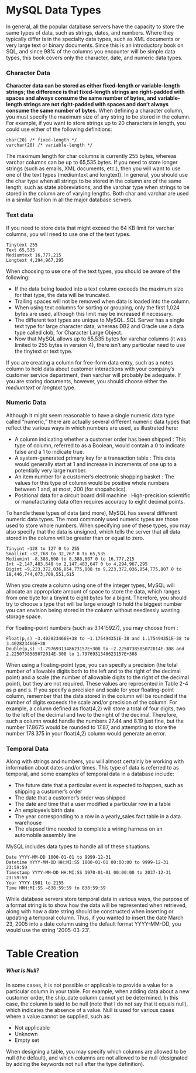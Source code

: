 # MySQL Data Types

In general, all the popular database servers have the capacity to store the same types of data, such as strings, dates, and numbers. Where they typically differ is in the specialty data types, such as XML documents or very large text or binary documents. Since this is an introductory book on SQL, and since 98% of the columns you encounter will be simple data types, this book covers only the character, date, and numeric data types.

### Character Data

__Character data can be stored as either fixed-length or variable-length strings; the difference is that fixed-length strings are right-padded with spaces and always consume the same number of bytes, and variable-length strings are not right-padded with spaces and don’t always consume the same number of bytes.__ When defining a character column, you must specify the maximum size of any string to be stored in the column. For example, if you want to store strings up to 20 characters in length, you could use either of the following definitions:

```
char(20) /* fixed-length */
varchar(20) /* variable-length */
```

The maximum length for char columns is currently 255 bytes, whereas varchar columns can be up to 65,535 bytes. If you need to store longer strings (such as emails, XML documents, etc.), then you will want to use one of the text types (mediumtext and longtext). In general, you should use the char type when all strings to be stored in the column are of the same length, such as state abbreviations, and the varchar type when strings to be stored in the column are of varying lengths. Both char and varchar are used in a similar fashion in all the major database servers.

### Text data

If you need to store data that might exceed the 64 KB limit for varchar columns, you will need to use one of the text types.

```
Tinytext 255
Text 65,535
Mediumtext 16,777,215
Longtext 4,294,967,295
```

When choosing to use one of the text types, you should be aware of the following: 

* If the data being loaded into a text column exceeds the maximum size for that type, the data will be truncated.   
* Trailing spaces will not be removed when data is loaded into the column.   
* When using text columns for sorting or grouping, only the first 1,024 bytes are used, although this limit may be increased if necessary.   
* The different text types are unique to MySQL. SQL Server has a single text type for large character data, whereas DB2 and Oracle use a data type called clob, for Character Large Object.   
* Now that MySQL allows up to 65,535 bytes for varchar columns (it was limited to 255 bytes in version 4), there isn’t any particular need to use the tinytext or text type.  

If you are creating a column for free-form data entry, such as a notes column to hold data about customer interactions with your company’s customer service department, then varchar will probably be adequate. If you are storing documents, however, you should choose either the _mediumtext_ or _longtext_ type.

### Numeric Data

Although it might seem reasonable to have a single numeric data type called “numeric,” there are actually several different numeric data types that reflect the various ways in which numbers are used, as illustrated here: 

* A column indicating whether a customer order has been shipped : This type of column, referred to as a Boolean, would contain a 0 to indicate false and a 1 to indicate true.  
* A system-generated primary key for a transaction table : This data would generally start at 1 and increase in increments of one up to a potentially very large number.   
* An item number for a customer’s electronic shopping basket : The values for this type of column would be positive whole numbers between 1 and, at most, 200 (for shopaholics).  
* Positional data for a circuit board drill machine : High-precision scientific or manufacturing data often requires accuracy to eight decimal points.   

To handle these types of data (and more), MySQL has several different numeric data types. The most commonly used numeric types are those used to store whole numbers. When specifying one of these types, you may also specify that the data is unsigned, which tells the server that all data stored in the column will be greater than or equal to zero.

```
Tinyint −128 to 127 0 to 255
Smallint −32,768 to 32,767 0 to 65,535
Mediumint −8,388,608 to 8,388,607 0 to 16,777,215
Int −2,147,483,648 to 2,147,483,647 0 to 4,294,967,295
Bigint −9,223,372,036,854,775,808 to 9,223,372,036,854,775,807 0 to 18,446,744,073,709,551,615
```

When you create a column using one of the integer types, MySQL will allocate an appropriate amount of space to store the data, which ranges from one byte for a tinyint to eight bytes for a bigint. Therefore, you should try to choose a type that will be large enough to hold the biggest number you can envision being stored in the column without needlessly wasting storage space.

For floating-point numbers (such as 3.1415927), you may choose from :

```
Float(p,s) −3.402823466E+38 to −1.175494351E-38 and 1.175494351E-38 to 3.402823466E+38
Double(p,s) −1.7976931348623157E+308 to −2.2250738585072014E-308 and 2.2250738585072014E-308 to 1.7976931348623157E+308
```

When using a floating-point type, you can specify a precision (the total number of allowable digits both to the left and to the right of the decimal point) and a scale (the number of allowable digits to the right of the decimal point), but they are not required. These values are represented in Table 2-4 as p and s. If you specify a precision and scale for your floating-point column, remember that the data stored in the column will be rounded if the number of digits exceeds the scale and/or precision of the column. For example, a column defined as float(4,2) will store a total of four digits, two to the left of the decimal and two to the right of the decimal. Therefore, such a column would handle the numbers 27.44 and 8.19 just fine, but the number 17.8675 would be rounded to 17.87, and attempting to store the number 178.375 in your float(4,2) column would generate an error.

### Temporal Data

Along with strings and numbers, you will almost certainly be working with information about dates and/or times. This type of data is referred to as temporal, and some examples of temporal data in a database include:  

* The future date that a particular event is expected to happen, such as shipping a customer’s order   
* The date that a customer’s order was shipped   
* The date and time that a user modified a particular row in a table   
* An employee’s birth date  
* The year corresponding to a row in a yearly_sales fact table in a data warehouse   
* The elapsed time needed to complete a wiring harness on an automobile assembly line  

MySQL includes data types to handle all of these situations.

```
Date YYYY-MM-DD 1000-01-01 to 9999-12-31
Datetime YYYY-MM-DD HH:MI:SS 1000-01-01 00:00:00 to 9999-12-31 23:59:59
Timestamp YYYY-MM-DD HH:MI:SS 1970-01-01 00:00:00 to 2037-12-31 23:59:59
Year YYYY 1901 to 2155
Time HHH:MI:SS −838:59:59 to 838:59:59
```

While database servers store temporal data in various ways, the purpose of a format string is to show how the data will be represented when retrieved, along with how a date string should be constructed when inserting or updating a temporal column. Thus, if you wanted to insert the date March 23, 2005 into a date column using the default format YYYY-MM-DD, you would use the string '2005-03-23'.

# Table Creation

##### What Is Null? 

In some cases, it is not possible or applicable to provide a value for a particular column in your table. For example, when adding data about a new customer order, the ship_date column cannot yet be determined. In this case, the column is said to be null (note that I do not say that it equals null), which indicates the absence of a value. Null is used for various cases where a value cannot be supplied, such as:

* Not applicable  
* Unknown  
* Empty set  

When designing a table, you may specify which columns are allowed to be null (the default), and which columns are not allowed to be null (designated by adding the keywords not null after the type definition).


